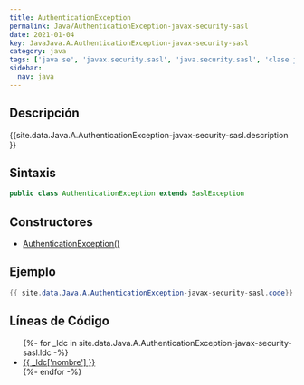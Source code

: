 ```yaml
---
title: AuthenticationException
permalink: Java/AuthenticationException-javax-security-sasl
date: 2021-01-04
key: JavaJava.A.AuthenticationException-javax-security-sasl
category: java
tags: ['java se', 'javax.security.sasl', 'java.security.sasl', 'clase java', 'Java 1.5']
sidebar: 
  nav: java
---
```


## Descripción
{{site.data.Java.A.AuthenticationException-javax-security-sasl.description }}

## Sintaxis
~~~java
public class AuthenticationException extends SaslException
~~~

## Constructores
* [AuthenticationException()](/Java/AuthenticationException-javax-security-sasl/AuthenticationException/)

## Ejemplo
~~~java
{{ site.data.Java.A.AuthenticationException-javax-security-sasl.code}}
~~~

## Líneas de Código
<ul>
{%- for _ldc in site.data.Java.A.AuthenticationException-javax-security-sasl.ldc -%}
   <li>
       <a href="{{_ldc['url'] }}">{{ _ldc['nombre'] }}</a>
   </li>
{%- endfor -%}
</ul>
